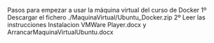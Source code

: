 Pasos para empezar a usar la máquina virtual del curso de Docker
1º Descargar el fichero ./MaquinaVirtual/Ubuntu_Docker.zip
2º Leer las instrucciones Instalacion VMWare Player.docx y ArrancarMaquinaVirtualUbuntu.docx 
